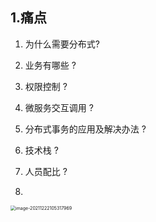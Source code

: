 ## 1.痛点

1. 为什么需要分布式?
2. 业务有哪些 ? 
3. 权限控制 ?
4. 微服务交互调用 ?
5. 分布式事务的应用及解决办法 ?
6. 技术栈 ?

7. 人员配比 ?
8. 

<img src="https://raw.githubusercontent.com/hellolib/pictures/main/Typora/pic-00-gitee/image-20211222105317969.png" alt="image-20211222105317969" style="zoom:50%;" />
